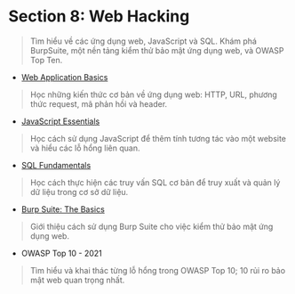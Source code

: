 # Section 8: Web Hacking
>Tìm hiểu về các ứng dụng web, JavaScript và SQL. Khám phá BurpSuite, một nền tảng kiểm thử bảo mật ứng dụng web, và OWASP Top Ten.

- [Web Application Basics](./1_Web_Application_Basics.md)
>Học những kiến thức cơ bản về ứng dụng web: HTTP, URL, phương thức request, mã phản hồi và header.

- [JavaScript Essentials](./2_JavaScript_Essentials.md)  
>Học cách sử dụng JavaScript để thêm tính tương tác vào một website và hiểu các lỗ hổng liên quan.

- [SQL Fundamentals](./3_SQL_Fundamentals.md)  
>Học cách thực hiện các truy vấn SQL cơ bản để truy xuất và quản lý dữ liệu trong cơ sở dữ liệu.

- [Burp Suite: The Basics](./4_Burp_Suite_The_Basics.md)  
>Giới thiệu cách sử dụng Burp Suite cho việc kiểm thử bảo mật ứng dụng web.

- OWASP Top 10 - 2021  
>Tìm hiểu và khai thác từng lỗ hổng trong OWASP Top 10; 10 rủi ro bảo mật web quan trọng nhất.
